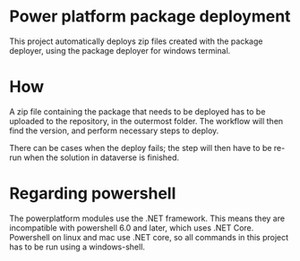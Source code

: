 # Power platform package deployment

This project automatically deploys zip files created with the package deployer, using the package deployer for windows terminal. 

# How
A zip file containing the package that needs to be deployed has to be uploaded to the repository, in the outermost folder. The workflow will then find the version, and perform necessary steps to deploy. 

There can be cases when the deploy fails; the step will then have to be re-run when the solution in dataverse is finished.

# Regarding powershell 
The powerplatform modules use the .NET framework. This means they are incompatible with powershell 6.0 and later, which uses .NET Core. Powershell on linux and mac use .NET core, so all commands in this project has to be run using a windows-shell. 
